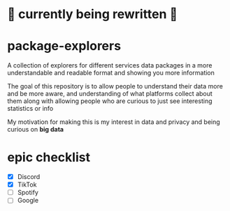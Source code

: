 # 🚧 currently being rewritten 🚧

# package-explorers

A collection of explorers for different services data packages in a more understandable and readable format and showing you more information

The goal of this repository is to allow people to understand their data more and be more aware, and understanding of what platforms collect about them along with allowing people who are curious to just see interesting statistics or info

My motivation for making this is my interest in data and privacy and being curious on **big data**

# epic checklist

- [x] Discord
- [x] TikTok
- [ ] Spotify
- [ ] Google